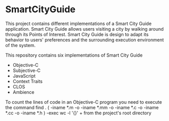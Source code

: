 # SmartCityGuide

This project contains different implementations of a Smart City Guide application.
Smart City Guide allows users visiting a city by walking around through its Points of Interest. Smart City Guide is design to adapt its behavior to users' preferences and the surrounding execution environment of the system.

This repository contains six implementations of Smart City Guide

  * Objective-C
  * Subjective-C
  * JavaScript
  * Context Traits 
  * CLOS
  * Ambience

To count the lines of code in an Objective-C program you need to execute the command
find . \( -iname \*.m -o -iname \*.mm -o -iname \*.c -o -iname \*.cc -o -iname \*.h \) -exec wc -l '{}' \+
from the project's root directory